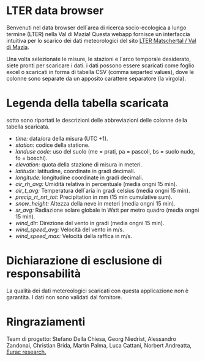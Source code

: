 # LTER data browser

Benvenuti nel data browser dell´area di ricerca socio-ecologica a lungo termine (LTER) nella Val di Mazia!
Questa webapp fornisce un interfaccia intuitiva per lo scarico dei dati meteorologici  del sito [LTER Matschertal / Val di Mazia](http://lter.eurac.edu/it).

Una volta selezionate le misure, le stazioni e l´arco temporale desiderato, siete pronti per scaricare i dati.
i dati possono essere scaricati come foglio excel o scaricati in forma di tabella CSV (comma separted values),
dove le colonne sono separate da un apposito carattere separatore (la virgola).

# Legenda della tabella scaricata

sotto sono riportati le descrizioni delle abbreviazioni delle colonne della tabella scaricata.

* *time:*	data/ora della misura (UTC +1).
* *station:* codice della statione.
* *landuse code:* uso del suolo (me = prati, pa = pascoli, bs = suolo nudo, fo = boschi).
* *elevation:* quota della stazione di misura in meteri.
* *latitude:* latitudine, coordinate in gradi decimali.
* *longitude:* longitudine coordinate in gradi decimali.
* *air_rh_avg:* Umidità relativa in percentuale (media  ongni 15 min).
* *air_t_avg:* Temperatura dell´aria in gradi celsius (media  ongni 15 min).
* *precip_rt_nrt_tot:* Precipitation in mm (15 min cumulative sum).
* *snow_height:* Altezza della neve in meteri (media  ongni 15 min).
* *sr_avg:* Radiazione solare globale in Watt per metro quadro (media  ongni 15 min).
* *wind_dir:* Direzione del vento in gradi (media  ongni 15 min).
* *wind_speed_avg:* Velocità del vento in m/s.
* *wind_speed_max:* Velocità della raffica in m/s.

# Dichiarazione di esclusione di responsabilità

La qualità dei dati metereologici scaricati con questa applicazione non è garantita. I dati non sono validati dal fornitore.

# Ringraziamenti

Team di progetto: Stefano Della Chiesa, Georg Niedrist, Alessandro Zandonai, Christian Brida, Martin Palma, Luca Cattani, Norbert Andreatta, [Eurac research.](http://www.eurac.edu/en/Pages/default.aspx)
